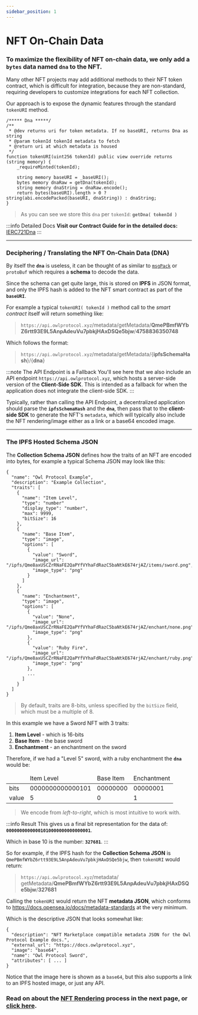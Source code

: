```yaml
---
sidebar_position: 1
---
```

# NFT On-Chain Data

### To maximize the flexibility of NFT on-chain data, we only add a `bytes` data named `dna` to the NFT.

Many other NFT projects may add additional methods to their NFT token contract, which is difficult for integration,
because they are non-standard, requiring developers to customize integrations for each NFT collection.

Our approach is to expose the dynamic features through the standard `tokenURI` method.

```
/***** Dna *****/
/**
 * @dev returns uri for token metadata. If no baseURI, returns Dna as string
 * @param tokenId tokenId metadata to fetch
 * @return uri at which metadata is housed
 */
function tokenURI(uint256 tokenId) public view override returns (string memory) {
    _requireMinted(tokenId);

    string memory baseURI = _baseURI();
    bytes memory dnaRaw = getDna(tokenId);
    string memory dnaString = dnaRaw.encode();
    return bytes(baseURI).length > 0 ? string(abi.encodePacked(baseURI, dnaString)) : dnaString;
}
```

> As you can see we store this `dna` per `tokenId`: **`getDna( tokenId )`**

:::info Detailed Docs
**Visit our Contract Guide for in the detailed docs:** [IERC721Dna](/contracts/contract-guides/IERC721Dna)
:::

---

### Deciphering / Translating the NFT On-Chain Data (DNA)

By itself the **`dna`** is useless, it can be thought of as similar to [`msgPack`](https://msgpack.org/index.html) or
`protoBuf` which requires a **schema** to decode the data.

Since the schema can get quite large, this is stored on **IPFS** in JSON format, and only the IPFS hash is
added to the NFT smart contract as part of the **`baseURI`**.

For example a typical `tokenURI( tokenId )` method call to the *smart contract* itself will return something like:

> `https://api.owlprotocol.xyz`/metadata/getMetadata/**QmePBmfWYbZ6rtt93E9L5AnpAdeuVu7pbkjHAxDSQe5bjw**/**4758836350748**

Which follows the format:

> `https://api.owlprotocol.xyz`/metadata/getMetadata/{**ipfsSchemaHash**}/{**dna**}

:::note The API Endpoint is a Fallback
You'll see here that we also include an API endpoint `https://api.owlprotocol.xyz`, which hosts a server-side version of
the **Client-Side SDK**. This is intended as a fallback for when the application does not integrate the client-side SDK.
:::

Typically, rather than calling the API Endpoint, a decentralized application should parse the **`ipfsSchemaHash`** and
the **`dna`**, then pass that to the **client-side SDK** to generate the NFT's `metadata`, which will typically also include the
NFT rendering/image either as a link or a base64 encoded image.

---

### The IPFS Hosted Schema JSON

The **Collection Schema JSON** defines how the traits of an NFT are encoded into bytes, for example a typical Schema JSON
may look like this:

```
{
  "name": "Owl Protocol Example",
  "description": "Example Collection",
  "traits": [
    {
      "name": "Item Level",
      "type": "number"
      "display_type": "number",
      "max": 9999,
      "bitSize": 16
    },
    {
      "name": "Base Item",
      "type": "image",
      "options": [
        {
          "value": "Sword",
          "image_url": "/ipfs/Qme8axUSCZrRNaFE2QaPYfVYhaFdRazC5baNtkE674rjAZ/items/sword.png",
          "image_type": "png"
        }
      ]
    },
    {
      "name": "Enchantment",
      "type": "image",
      "options": [
        {
          "value": "None",
          "image_url": "/ipfs/Qme8axUSCZrRNaFE2QaPYfVYhaFdRazC5baNtkE674rjAZ/enchant/none.png",
          "image_type": "png"
        },
        {
          "value": "Ruby Fire",
          "image_url": "/ipfs/Qme8axUSCZrRNaFE2QaPYfVYhaFdRazC5baNtkE674rjAZ/enchant/ruby.png",
          "image_type": "png"
        },
        ...
      ]
    }
  ]
}
```

> By default, traits are 8-bits, unless specified by the `bitSize` field, which must be a multiple of 8.

In this example we have a Sword NFT with 3 traits:

1. **Item Level** - which is 16-bits
2. **Base Item** - the base sword
3. **Enchantment** - an enchantment on the sword

Therefore, if we had a "Level 5" sword, with a ruby enchantment the **`dna`** would be:

<table>
<thead>
<tr>
    <td>
        &nbsp;
    </td>
    <td>
        Item Level
    </td>
    <td>
        Base Item
    </td>
    <td>
        Enchantment
    </td>
</tr>
</thead>
<tbody>
<tr>
    <td>
        bits
    </td>
    <td>
        0000000000000101
    </td>
    <td>
        00000000
    </td>
    <td>
        00000001
    </td>
</tr>
<tr>
    <td>
        value
    </td>
    <td>
        5
    </td>
    <td>
        0
    </td>
    <td>
        1
    </td>
</tr>
</tbody>
</table>

> We encode from *left-to-right*, which is most intuitive to work with.

:::info Result
This gives us a final bit representation for the data of: **`00000000000001010000000000000001`**.

Which in base 10 is the number: **`327681`**.
:::

So for example, if the IPFS hash for the **Collection Schema JSON** is `QmePBmfWYbZ6rtt93E9L5AnpAdeuVu7pbkjHAxDSQe5bjw`,
then `tokenURI` would return:

> `https://api.owlprotocol.xyz`/metadata/
> getMetadata/**QmePBmfWYbZ6rtt93E9L5AnpAdeuVu7pbkjHAxDSQe5bjw**/**327681**

Calling the `tokenURI` would return the NFT **metadata JSON**, which conforms to https://docs.opensea.io/docs/metadata-standards at the very minimum.

Which is the descriptive JSON that looks somewhat like:

```
{
  "description": "NFT Marketplace compatible metadata JSON for the Owl Protocol Example docs.",
  "external_url": "https://docs.owlprotocol.xyz",
  "image": "base64",
  "name": "Owl Protocol Sword",
  "attributes": [ ... ]
}
```

Notice that the image here is shown as a `base64`, but this also supports a link to an IPFS hosted image, or just any API.

### Read on about the [NFT Rendering](/contracts/concepts/rendering) process in the next page, or [click here](/contracts/concepts/rendering).


